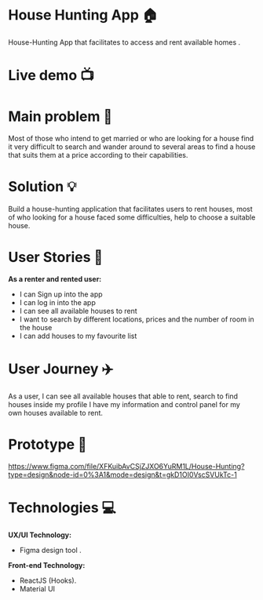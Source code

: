 # House Hunting App 🏠
House-Hunting App that facilitates to access and rent available homes .
# Live demo 📺

# Main problem 🌚
Most of those who intend to get married or who are looking for a house find it very difficult to search and wander around to several areas to find a house that suits them at a price according to their capabilities.
# Solution 💡
Build a house-hunting application that facilitates users to rent houses, most of who looking for a house faced some difficulties, help to choose a suitable house.
# User Stories 📖

**As a renter and rented user:**

- I can Sign up into the app
- I can log in into the app
- I can see all available houses to rent
- I want to search by different locations, prices and the number of room in the house
- I can add houses to my favourite list
  
# User Journey ✈️
As a user, I can see all available houses that able to rent, search to find houses  inside my profile I have my information and control panel for my own houses available to rent.

# Prototype 🎨
<https://www.figma.com/file/XFKuibAvCSjZJXO6YuRM1L/House-Hunting?type=design&node-id=0%3A1&mode=design&t=gkD1OI0VscSVUkTc-1>

# Technologies 💻

**UX/UI Technology:**
- Figma design tool .

  
**Front-end Technology:**
- ReactJS (Hooks).
- Material UI

